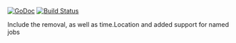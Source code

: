 [![GoDoc](http://godoc.org/github.com/bububa/cron?status.png)](http://godoc.org/github.com/bububa/cron) 
[![Build Status](https://travis-ci.org/bububa/cron.svg?branch=master)](https://travis-ci.org/bububa/cron)

Include the removal, as well as time.Location and added support for named jobs